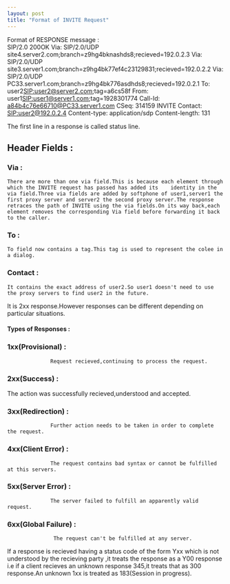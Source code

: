 ```yaml
---
layout: post
title: "Format of INVITE Request"
---
```




Format of RESPONSE message :
<br>
SIP/2.0 200OK
Via: SIP/2.0/UDP site4.server2.com;branch=z9hg4bknashds8;recieved=192.0.2.3
Via: SIP/2.0/UDP site3.server1.com;branch=z9hg4bk77ef4c23129831;recieved=192.0.2.2
Via: SIP/2.0/UDP PC33.server1.com;branch=z9hg4bk776asdhds8;recieved=192.0.2.1
To: user2<SIP:user2@server2.com>;tag=a6cs58f
From: user1<SIP:user1@server1.com>;tag=1928301774
Call-Id: a84b4c76e66710@PC33.server1.com
CSeq: 314159 INVITE
Contact: <SIP:user2@192.0.2.4>
Content-type: application/sdp
Content-length: 131

The first line in a response is called status line.

<h2>Header Fields :</h2>
<h3>Via :</h3>

    There are more than one via field.This is because each element through which the INVITE request has passed has added its    identity in the via field.Three via fields are added by softphone of user1,server1 the first proxy server and server2 the second proxy server.The response retraces the path of INVITE using the via fields.On its way back,each element removes the corresponding Via field before forwarding it back to the caller.
    
<h3>To :</h3>

    To field now contains a tag.This tag is used to represent the colee in a dialog.
    
<h3>Contact :</h3>

    It contains the exact address of user2.So user1 doesn't need to use the proxy servers to find user2 in the future.
    
It is 2xx response.However responses can be different depending on particular situations.

<h4>Types of Responses :</h4>

<h3>1xx(Provisional) :</h3>

                  Request recieved,continuing to process the request.                  
<h3>2xx(Success)     :</h3>
                  The action was successfully recieved,understood and accepted.
                  
<h3>3xx(Redirection)  :</h3>

                  Further action needs to be taken in order to complete the request.
                  
<h3>4xx(Client Error) :</h3>

                  The request contains bad syntax or cannot be fulfilled at this servers.
                  
<h3>5xx(Server Error) :</h3>

                  The server failed to fulfill an apparently valid request.
                  
<h3>6xx(Global Failure) :</h3>

                   The request can't be fulfilled at any server.
                   
If a response is recieved having a status code of the form Yxx which is not understood by the recieving party ,it treats the response
as a Y00 response i.e if a client recieves an unknown response 345,it treats that as 300 response.An unknown 1xx is treated as 
183(Session in progress).
